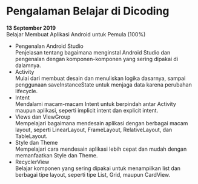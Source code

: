 # Pengalaman Belajar di Dicoding
**13 September 2019**<br>
Belajar Membuat Aplikasi Android untuk Pemula (100%)
- Pengenalan Android Studio <br>Penjelasan tentang bagaimana menginstal Android Studio dan pengenalan dengan komponen-komponen yang sering dipakai di dalamnya.
- Activity <br>Mulai dari membuat desain dan menuliskan logika dasarnya, sampai penggunaan saveInstanceState untuk menjaga data karena perubahan lifecycle.
- Intent <br>Mendalami macam-macam Intent untuk berpindah antar Activity maupun aplikasi, seperti implicit intent dan explicit intent.
- Views dan ViewGroup <br>Mempelajari bagaimana mendesain aplikasi dengan berbagai macam layout, seperti LinearLayout, FrameLayout, RelativeLayout, dan TableLayout.
- Style dan Theme <br>Mempelajari cara mendesain aplikasi lebih cepat dan mudah dengan memanfaatkan Style dan Theme.
- RecyclerView <br>Belajar komponen yang sering dipakai untuk menampilkan list dan berbagai tipe layout, seperti tipe List, Grid, maupun CardView.
  
